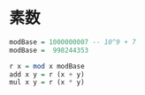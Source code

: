 # 素数

```haskell
modBase = 1000000007 -- 10^9 + 7
modBase =  998244353

r x = mod x modBase
add x y = r (x + y)
mul x y = r (x * y)
```

